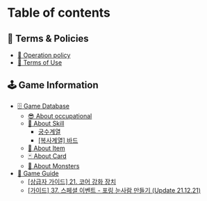 # Table of contents

## 🚩 Terms & Policies

* [📜 Operation policy](README.md)
* [📃 Terms of Use](undefined/undefined-1.md)

## 🕹 Game Information

* [🗄 Game Database](undefined-1/db/README.md)
  * [😎 About occupational](undefined-1/db/undefined.md)
  * [🎇 About Skill](game-information/game-database/about-skill/README.md)
    * [궁수계열](<game-information/game-database/about-skill/undefined (1).md>)
    * [\[복사계열\] 바드](game-information/game-database/about-skill/undefined.md)
  * [🦰 About Item](undefined-1/db/undefined-2.md)
  * [🃏 About Card](undefined-1/db/undefined-3.md)
  * [👾 About Monsters](undefined-1/db/undefined-4.md)
* [📓 Game Guide](undefined-1/undefined/README.md)
  * [\[상급자 가이드\] 21. 코어 강화 장치](undefined-1/undefined/1..md)
  * [\[가이드\] 37. 스페셜 이벤트 - 포링 눈사람 만들기 (Update 21.12.21)](game-information/game-guide/37.-update-21.12.21.md)
